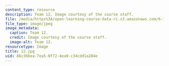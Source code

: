 ```yaml
---
content_type: resource
description: Team 12. Image courtesy of the course staff.
file: /media/https%3A/open-learning-course-data-rc.s3.amazonaws.com/6-186-mobile-autonomous-systems-laboratory-january-iap-2005/86c36bea7ea50f724ea9c34cdd1a284e_12.jpg
file_type: image/jpeg
image_metadata:
  caption: Team 12.
  credit: Image courtesy of the course staff.
  image-alt: Team 12.
resourcetype: Image
title: 12.jpg
uid: 86c36bea-7ea5-0f72-4ea9-c34cdd1a284e
---
```

